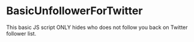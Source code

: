 # BasicUnfollowerForTwitter
This basic JS script ONLY hides who does not follow you back on Twitter follower list.
